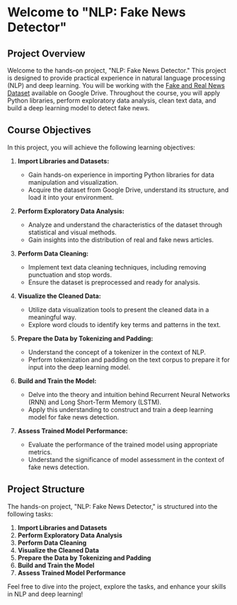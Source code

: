 # Welcome to "NLP: Fake News Detector"

## Project Overview
Welcome to the hands-on project, "NLP: Fake News Detector." This project is designed to provide practical experience in natural language processing (NLP) and deep learning. You will be working with the [Fake and Real News Dataset](https://drive.google.com/file/d/1-2WpXtZDjYry-FFja2iSWzQFTBbfV3a_/view?usp=sharing) available on Google Drive. Throughout the course, you will apply Python libraries, perform exploratory data analysis, clean text data, and build a deep learning model to detect fake news.

## Course Objectives
In this project, you will achieve the following learning objectives:

1. **Import Libraries and Datasets:**
   - Gain hands-on experience in importing Python libraries for data manipulation and visualization.
   - Acquire the dataset from Google Drive, understand its structure, and load it into your environment.

2. **Perform Exploratory Data Analysis:**
   - Analyze and understand the characteristics of the dataset through statistical and visual methods.
   - Gain insights into the distribution of real and fake news articles.

3. **Perform Data Cleaning:**
   - Implement text data cleaning techniques, including removing punctuation and stop words.
   - Ensure the dataset is preprocessed and ready for analysis.

4. **Visualize the Cleaned Data:**
   - Utilize data visualization tools to present the cleaned data in a meaningful way.
   - Explore word clouds to identify key terms and patterns in the text.

5. **Prepare the Data by Tokenizing and Padding:**
   - Understand the concept of a tokenizer in the context of NLP.
   - Perform tokenization and padding on the text corpus to prepare it for input into the deep learning model.

6. **Build and Train the Model:**
   - Delve into the theory and intuition behind Recurrent Neural Networks (RNN) and Long Short-Term Memory (LSTM).
   - Apply this understanding to construct and train a deep learning model for fake news detection.

7. **Assess Trained Model Performance:**
   - Evaluate the performance of the trained model using appropriate metrics.
   - Understand the significance of model assessment in the context of fake news detection.

## Project Structure
The hands-on project, "NLP: Fake News Detector," is structured into the following tasks:

1. **Import Libraries and Datasets**
2. **Perform Exploratory Data Analysis**
3. **Perform Data Cleaning**
4. **Visualize the Cleaned Data**
5. **Prepare the Data by Tokenizing and Padding**
6. **Build and Train the Model**
7. **Assess Trained Model Performance**


Feel free to dive into the project, explore the tasks, and enhance your skills in NLP and deep learning!
